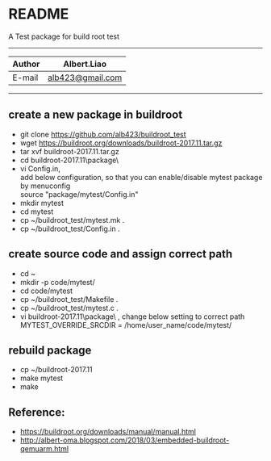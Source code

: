 

README
===========================
A Test package for build root test

****

|Author|Albert.Liao|
|---|---
|E-mail|alb423@gmail.com

****

## create a new package in buildroot 
* git clone https://github.com/alb423/buildroot_test
* wget https://buildroot.org/downloads/buildroot-2017.11.tar.gz
* tar xvf buildroot-2017.11.tar.gz
* cd buildroot-2017.11\package\
* vi Config.in, \
    add below configuration, so that you can enable/disable mytest package by menuconfig\
    source "package/mytest/Config.in"
* mkdir mytest
* cd mytest
* cp ~/buildroot_test/mytest.mk .
* cp ~/buildroot_test/Config.in .


## create source code and assign correct path
* cd ~
* mkdir -p code/mytest/
* cd code/mytest
* cp ~/buildroot_test/Makefile .
* cp ~/buildroot_test/mytest.c .
* vi buildroot-2017.11\package\ , change below setting to correct path
   MYTEST_OVERRIDE_SRCDIR = /home/user_name/code/mytest/

## rebuild package
* cp ~/buildroot-2017.11
* make mytest
* make

## Reference:
* https://buildroot.org/downloads/manual/manual.html
* http://albert-oma.blogspot.com/2018/03/embedded-buildroot-qemuarm.html